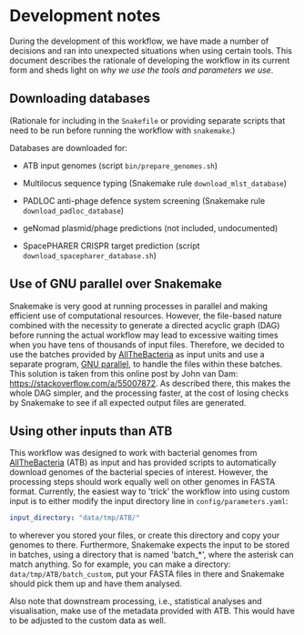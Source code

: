 # Development notes

During the development of this workflow, we have made a number of decisions
and ran into unexpected situations when using certain tools. This document
describes the rationale of developing the workflow in its current form and
sheds light on _why we use the tools and parameters we use_.

## Downloading databases

(Rationale for including in the `Snakefile` or providing separate scripts
that need to be run before running the workflow with `snakemake`.)

Databases are downloaded for:

- ATB input genomes (script `bin/prepare_genomes.sh`)

- Multilocus sequence typing (Snakemake rule `download_mlst_database`)

- PADLOC anti-phage defence system screening (Snakemake rule `download_padloc_database`)

- geNomad plasmid/phage predictions (not included, undocumented)

- SpacePHARER CRISPR target prediction (script `download_spacepharer_database.sh`)

## Use of GNU parallel over Snakemake

Snakemake is very good at running processes in parallel and making
efficient use of computational resources. However, the file-based nature
combined with the necessity to generate a directed acyclic graph (DAG)
before running the actual workflow may lead to excessive waiting times
when you have tens of thousands of input files. Therefore, we decided
to use the batches provided by
[AllTheBacteria](https://allthebacteria.readthedocs.io/en/latest/)
as input units and use a separate program,
[GNU parallel](https://www.gnu.org/software/parallel/), to handle
the files within these batches. This solution is taken from this online post
by John van Dam: <https://stackoverflow.com/a/55007872>. As described there,
this makes the whole DAG simpler, and the processing faster, at the cost
of losing checks by Snakemake to see if all expected output files are
generated.

## Using other inputs than ATB

This workflow was designed to work with bacterial genomes from
[AllTheBacteria](https://allthebacteria.readthedocs.io/en/latest/) (ATB)
as input and has provided scripts to automatically download genomes
of the bacterial species of interest.
However, the processing steps should work equally well on other genomes in
FASTA format. Currently, the easiest way to 'trick' the workflow into using
custom input is to either modify the input directory line in
`config/parameters.yaml`:

``` yaml
input_directory: "data/tmp/ATB/"
```

to wherever you stored your files, or create this directory and copy
your genomes to there. Furthermore, Snakemake expects the input to be stored
in batches, using a directory that is named 'batch_*', where the asterisk
can match anything. So for example, you can make a directory:
`data/tmp/ATB/batch_custom`, put your FASTA files in there and Snakemake
should pick them up and have them analysed.

Also note that downstream processing, i.e., statistical analyses and
visualisation, make use of the metadata provided with ATB. This would have
to be adjusted to the custom data as well.
